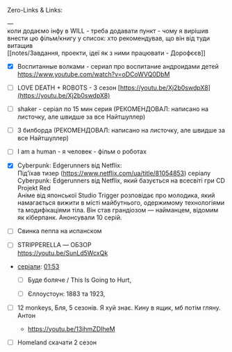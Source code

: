 Zero-Links & Links:

—  
коли додаємо інфу в WILL - треба додавати пункт - чому я вирішив внести цю фільм/книгу у список: хто рекомендував, що він від туди витащив  
[[notes/Завдання, проекти, ідеї як з ними працювати - Дорофєєв]]  


- [x] Воспитанные волками - сериал про воспитание андроидами детей https://www.youtube.com/watch?v=oDCoWVQ0DbM

- [ ] LOVE DEATH + ROBOTS - 3 сезон [https://youtu.be/Xj2b0swdpX8](https://youtu.be/Xj2b0swdpX8)  

- [ ] shaker - серіал по 15 мин серия (РЕКОМЕНДОВАЛ: написано на листочку, але швидше за все Найтшуллер)

- [ ] 3 билборда (РЕКОМЕНДОВАЛ: написано на листочку, але швидше за все Найтшуллер)

- [ ] I am a human - я человек - фільм о роботах

- [x] Cyberpunk: Edgerunners від Netflix:  
	Під’їхав тизер (https://www.netflix.com/ua/title/81054853) серіалу Cyberpunk: Edgerunners від Netflix, який базується на всесвіті гри CD Projekt Red  
	Аніме від японської Studio Trigger розповідає про молодика, який намагається вижити в місті майбутнього, одержимому технологіями та модифікаціями тіла. Він став грандіозом — найманцем, відомим як кіберпанк. Анонсували 10 серій.

- [ ] Свинка пеппа на испанском

- [ ] STRIPPERELLA — ОБЗОР  
https://youtu.be/SunLd5WcxQk

- [серіали](https://www.youtube.com/watch?v=sm8qx8pINWY): [01:53](https://www.youtube.com/watch?v=sm8qx8pINWY&t=113s) 
	- [ ] Буде боляче / This Is Going to Hurt, 
	- [ ] Єллоустоун: 1883 та 1923, 


- [ ] 12 monkeys, Бля, 5 сезонів. Я хуй знає. Кину в ящик, мб потім гляну. Антон
	- https://youtu.be/13ihmZDIheM


- [ ] Homeland скачати 2 сезон